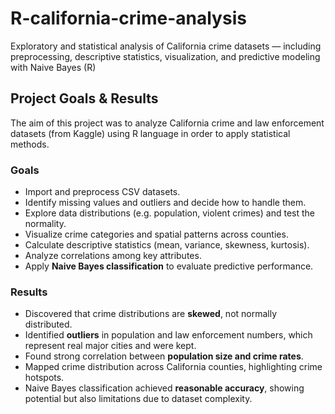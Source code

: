 # R-california-crime-analysis
Exploratory and statistical analysis of California crime datasets — including preprocessing, descriptive statistics, visualization, and predictive modeling with Naive Bayes (R)
##  Project Goals & Results
The aim of this project was to analyze California crime and law enforcement datasets (from Kaggle) using R language in order to apply statistical methods.
### Goals 
- Import and preprocess CSV datasets.
- Identify missing values and outliers and decide how to handle them.
- Explore data distributions (e.g. population, violent crimes) and test the normality.
- Visualize crime categories and spatial patterns across counties.
- Calculate descriptive statistics (mean, variance, skewness, kurtosis).
- Analyze correlations among key attributes.
- Apply **Naive Bayes classification** to evaluate predictive performance.
### Results
- Discovered that crime distributions are **skewed**, not normally distributed.
- Identified **outliers** in population and law enforcement numbers, which represent real major cities and were kept.
- Found strong correlation between **population size and crime rates**.
- Mapped crime distribution across California counties, highlighting crime hotspots.
- Naive Bayes classification achieved **reasonable accuracy**, showing potential but also limitations due to dataset complexity.
